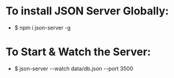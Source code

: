 # To install JSON Server Globally:

- $ npm i json-server -g

# To Start & Watch the Server:

- $ json-server --watch data/db.json --port 3500
